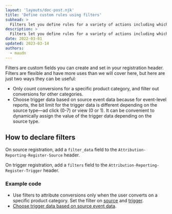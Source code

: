```yaml
---
layout: 'layouts/doc-post.njk'
title: 'Define custom rules using filters'
subhead: >
  Filters let you define rules for a variety of actions including which conversions are reported.
description: >
  Filters let you define rules for a variety of actions including which conversions are reported.
date: 2022-03-01
updated: 2023-03-14
authors:
  - maudn
---
```


Filters are custom fields you can create and set in your registration header. Filters are flexible and have more uses than we will cover here, but here are just two ways they can be useful:

- Only count conversions for a specific product category, and filter out conversions for other categories.
- Choose trigger data based on source event data because for event-level reports, the bit limit for the trigger data is different depending on the source type—ad click (0-7) or view (0 or 1). It can be convenient to dynamically assign the value of the trigger data depending on the source type.

## How to declare filters

On source registration, add a `filter_data` field to the `Attribution-Reporting-Register-Source` header. 

On trigger registration, add a `filters` field to the `Attribution-Reporting-Register-Trigger` header.

### Example code

- Use filters to attribute conversions only when the user converts on a specific product category. Set the filter on [source](https://github.com/GoogleChromeLabs/trust-safety-demo/blob/8f3d874b79ab0c8a15822fbcd09e94042aee7dcd/conversion-measurement/functions/apps/adtech.js#L143) and [trigger](https://github.com/GoogleChromeLabs/trust-safety-demo/blob/8f3d874b79ab0c8a15822fbcd09e94042aee7dcd/conversion-measurement/functions/apps/adtech.js#L288).
- [Choose trigger data based on source event data](https://github.com/WICG/conversion-measurement-api/blob/main/EVENT.md#optional-attribution-filters).  
